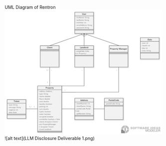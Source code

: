UML Diagram of Rentron
![alt text](Classdiagram1.png)<br>
![alt text](LLM Disclosure Deliverable 1.png)
